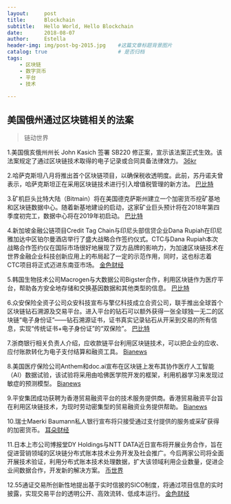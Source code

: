 ```yaml
---
layout:     post
title:      Blockchain
subtitle:   Hello World, Hello Blockchain
date:       2018-08-07 
author:     Estella 
header-img: img/post-bg-2015.jpg 	#这篇文章标题背景图片
catalog: true 						# 是否归档
tags:
    - 区块链
    - 数字货币
    - 平台
    - 技术
    
---
```


## 美国俄州通过区块链相关的法案
>链动世界

1.美国俄亥俄州州长 John Kasich 签署 SB220 修正案，宣示该法案正式生效。该法案规定了通过区块链技术取得的电子记录或合同具备法律效力。 [36kr](http://36kr.com/p/5146988.html)

2.哈萨克斯坦八月将推出首个区块链项目，以确保税收透明度。此前，苏丹诺夫曾表示，哈萨克斯坦正在采用区块链技术进行引入增值税管理的新方法。 [巴比特]([36kr](http://36kr.com/p/5146468.html))

3.矿机巨头比特大陆（Bitmain）将在美国德克萨斯州建立一个加密货币挖矿基地和区块链数据中心。随着新基地建设的启动，这家矿业巨头预计将在2018年第四季度初完工，数据中心将在2019年初启动。 [巴比特](http://www.8btc.com/bitmain-crypto-mining-texas)

4.新加坡金融公链项目Credit Tag Chain与印尼头部信贷企业Dana Rupiah在印尼雅加达中区铂尔曼酒店举行了盛大战略合作签约仪式。CTC与Dana Rupiah本次战略合作签约仪在国际市场很好地展现了双方品牌的影响力，为加速区块链技术在世界金融企业科技创新应用上的布局起了一定的示范作用，同时，这也标志着CTC项目将正式迈进东南亚市场。 [金色财经](https://www.jinse.com/bitcoin/224029.html)
 
5.韩国生物技术公司Macrogen与大数据公司Bigster合作，利用区块链作为医疗平台，帮助各方安全地存储和交换基因数据和其他类型的信息。 [巴比特](http://www.8btc.com/247666-2fhggh)

6.众安保险全资子公司众安科技宣布与擎亿科技成立合资公司，联手推出全球首个区块链钻石溯源及交易平台。进入平台的钻石可以额外获得一张全球独一无二的区块链“电子身份证”——钻石溯源证书，证书真实记录钻石从开采到交易的所有信息，实现“传统证书+电子身份证”的“双保险”。 [巴比特](http://www.8btc.com/zuanshisuyuan0807)

7.浙商银行相关负责人介绍，应收款链平台利用区块链技术，可以把企业的应收、应付账款转化为电子支付结算和融资工具。 [Bianews](http://www.bianews.com/news/flash?id=17981)

8.美国医疗保险公司Anthem和doc.ai宣布在区块链上发布其协作医疗人工智能（AI）数据试验，该试验将采用由哈佛医学院开发的框架，利用机器学习来发现过敏症的预测模型。 [Bianews](http://www.bianews.com/news/flash?id=17913)

9.平安集团成功获聘为香港贸易融资平台的技术服务提供商。香港贸易融资平台旨在利用区块链技术，为现时劳动密集型的贸易融资业务提供帮助。 [Bianews](http://www.bianews.com/news/flash?id=17894)

10.瑞士Maerki Baumann私人银行宣布将只接受通过支付提供的服务或采矿获得的加密货币。 [耳朵财经](http://www.iterduo.com/original/74898.html)

11.日本上市公司博报堂DY Holdings与NTT DATA近日宣布将开展业务合作，旨在促进营销领域的区块链分布式账本技术业务开发及社会推广。今后两家公司将全面开展技术验证，利用分布式账本技术处理数据，扩大该领域利用企业数量，促进企业间数据合作，开发新的解决方案。 [币世界](http://www.bishijie.com/kuaixun_87722)

12.55通证交易所创新性地提出基于实时信披的SICO制度，将通过项目信息的实时披露，实现交易平台的透明公开、高效流转、低成本运行。 [金色财经](https://www.jinse.com/lives/44530.htm)
